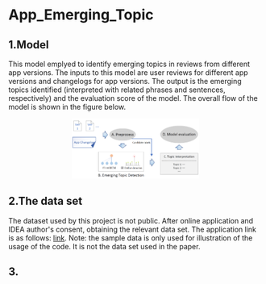 # App_Emerging_Topic

## 1.Model
This model emplyed to identify emerging topics in reviews from different app versions. The inputs to this model are user reviews for different app versions and changelogs for app versions. The output is the emerging topics identified (interpreted with related phrases and sentences, respectively) and the evaluation score of the model. The overall flow of the model is shown in the figure below.
<p align="center"><img width="50%" src="Framework.png" /></p>

## 2.The data set
The dataset used by this project is not public. After online application and IDEA author's consent, obtaining the relevant data set. The application link is as follows: [link](https://goo.gl/forms/nAAkSa5o5yrSIaPr2). Note: the sample data is only used for illustration of the usage of the code. It is not the data set used in the paper.

## 3. 

